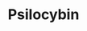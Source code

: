 ---
title: "Psilocybin"
hashtag: "psilocybin"
related:
  - _hashtags/psilocin.md
tags:
  - Schedule I
  - Psychedelic
  - Drug
---